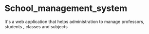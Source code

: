 # School_management_system
It's a web application that helps administration to manage professors, students , classes and subjects
